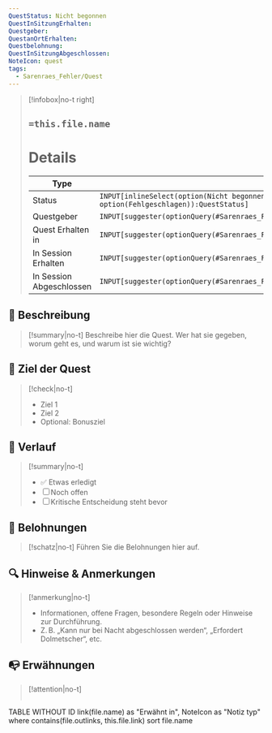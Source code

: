 ```yaml
---
QuestStatus: Nicht begonnen
QuestInSitzungErhalten: 
Questgeber: 
QuestanOrtErhalten: 
Questbelohnung: 
QuestInSitzungAbgeschlossen: 
NoteIcon: quest
tags:
  - Sarenraes_Fehler/Quest
---
```

> [!infobox|no-t right]
> ## `=this.file.name`
> # Details
> Type |  Daten |
>  --- | --- |
> Status | `INPUT[inlineSelect(option(Nicht begonnen), option(Begonnen), option(Erfolgreich abg.), option(Fehlgeschlagen)):QuestStatus]` |
> Questgeber  | `INPUT[suggester(optionQuery(#Sarenraes_Fehler/Personen/NPC)):Questgeber]` |
> Quest Erhalten in | `INPUT[suggester(optionQuery(#Sarenraes_Fehler/Ort)):QuestanOrtErhalten]` |
> In Session Erhalten | `INPUT[suggester(optionQuery(#Sarenraes_Fehler/Session_Journal)):QuestInSitzungErhalten]` |
> In Session Abgeschlossen | `INPUT[suggester(optionQuery(#Sarenraes_Fehler/Session_Journal)):QuestInSitzungAbgeschlossen]` |
## 📝 Beschreibung
> [!summary|no-t]
> Beschreibe hier die Quest. Wer hat sie gegeben, worum geht es, und warum ist sie wichtig?

## 🎯 Ziel der Quest
> [!check|no-t]
> - Ziel 1
> - Ziel 2
> - Optional: Bonusziel

## 🧭 Verlauf
> [!summary|no-t]
>- ✅ Etwas erledigt
>- ☐ Noch offen
>- ☐ Kritische Entscheidung steht bevor

## 🎁 Belohnungen
> [!schatz|no-t]
> Führen Sie die Belohnungen hier auf.

## 🔍 Hinweise & Anmerkungen
> [!anmerkung|no-t]
>- Informationen, offene Fragen, besondere Regeln oder Hinweise zur Durchführung.
>- Z. B. „Kann nur bei Nacht abgeschlossen werden“, „Erfordert Dolmetscher“, etc.


## 📭 Erwähnungen 
> [!attention|no-t]
>```dataview
TABLE WITHOUT ID link(file.name) as "Erwähnt in", NoteIcon as "Notiz typ"
where contains(file.outlinks, this.file.link)
sort file.name